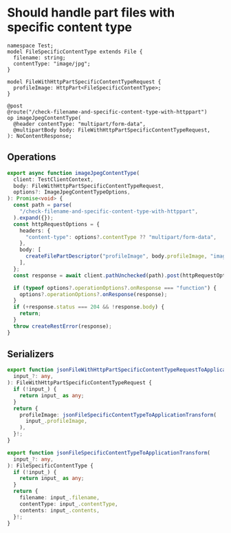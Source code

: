 # Should handle part files with specific content type

```tsp
namespace Test;
model FileSpecificContentType extends File {
  filename: string;
  contentType: "image/jpg";
}

model FileWithHttpPartSpecificContentTypeRequest {
  profileImage: HttpPart<FileSpecificContentType>;
}

@post
@route("/check-filename-and-specific-content-type-with-httppart")
op imageJpegContentType(
  @header contentType: "multipart/form-data",
  @multipartBody body: FileWithHttpPartSpecificContentTypeRequest,
): NoContentResponse;
```

## Operations

```ts src/api/testClientOperations.ts function imageJpegContentType
export async function imageJpegContentType(
  client: TestClientContext,
  body: FileWithHttpPartSpecificContentTypeRequest,
  options?: ImageJpegContentTypeOptions,
): Promise<void> {
  const path = parse(
    "/check-filename-and-specific-content-type-with-httppart",
  ).expand({});
  const httpRequestOptions = {
    headers: {
      "content-type": options?.contentType ?? "multipart/form-data",
    },
    body: [
      createFilePartDescriptor("profileImage", body.profileImage, "image/jpg"),
    ],
  };
  const response = await client.pathUnchecked(path).post(httpRequestOptions);

  if (typeof options?.operationOptions?.onResponse === "function") {
    options?.operationOptions?.onResponse(response);
  }
  if (+response.status === 204 && !response.body) {
    return;
  }
  throw createRestError(response);
}
```

## Serializers

```ts src/models/internal/serializers.ts function jsonFileWithHttpPartSpecificContentTypeRequestToApplicationTransform
export function jsonFileWithHttpPartSpecificContentTypeRequestToApplicationTransform(
  input_?: any,
): FileWithHttpPartSpecificContentTypeRequest {
  if (!input_) {
    return input_ as any;
  }
  return {
    profileImage: jsonFileSpecificContentTypeToApplicationTransform(
      input_.profileImage,
    ),
  }!;
}
```

```ts src/models/internal/serializers.ts function jsonFileSpecificContentTypeToApplicationTransform
export function jsonFileSpecificContentTypeToApplicationTransform(
  input_?: any,
): FileSpecificContentType {
  if (!input_) {
    return input_ as any;
  }
  return {
    filename: input_.filename,
    contentType: input_.contentType,
    contents: input_.contents,
  }!;
}
```
